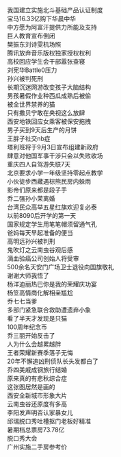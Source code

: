 我国建立实施北斗基础产品认证制度  
宝马16.33亿购下华晨中华  
中方愿为阿富汗提供力所能及支持  
巨人教育宣布倒闭  
樊振东刘诗雯机场照  
腾讯放弃音乐版权独家授权权利  
高校回应学生会干部嚣张查寝  
刘宪华Battle0压力  
孙兴被判死刑  
长期沉迷网游改变孩子大脑结构  
男孩暑假作业种西瓜成熟后被偷  
被全世界禁养的猫  
只有撒贝宁敢在央视这么放肆  
西安地铁回应女乘客被保安拖拽  
男子买到9天后生产的月饼  
王胖子社交nb症  
塔利班将于9月3日宣布组建新政府  
肆意对他国军事干涉只会以失败收场  
重庆四人自驾游失联7天  
北京要求小学一年级坚持零起点教学  
小伙徒步西藏遇棕熊民房内躲雨  
影帝们原来都是段子手  
乔二强孙小茉离婚  
台湾民众高举五星红旗欢迎复必泰  
以前8090后开学的第一天  
国家规定学生用笔笔帽须留通气孔  
爸妈每天早起准备的便当  
高明远孙兴被判刑  
鬼吹灯之云南虫谷观后感  
滴血验癌公司创始人将受审  
500余名天安门广场卫士退役向国旗敬礼  
谢谢大师我悟了  
杨洋迪丽热巴你是我的荣耀庆功宴  
杨笠高情商化解相亲尴尬  
乔七七当爹  
多部门紧急联合救助遭遗弃小象  
看了半天才发现是只猫  
100周年纪念币  
乔三丽开始反击了  
人为什么会越累越胖  
王者荣耀新赛季落子无悔  
20年不懈追凶刑侦队长头发都白了  
乔四美戚成钢旅行结婚  
原来真的有悲秋综合症  
这张图居然是画的  
西安全新城市形象大片  
云南虫谷还原度有多高  
李阳发声明否认家暴女儿  
邱瑞脱口秀吐槽抠门老板好精准  
暑期档总票房73.78亿  
脱口秀大会  
广州实施二手房参考价  
